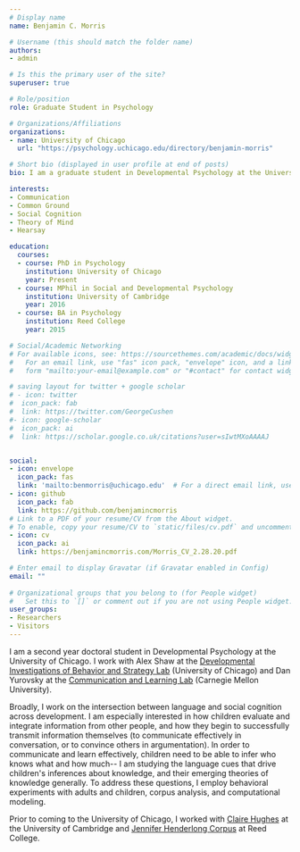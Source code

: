 ```yaml
---
# Display name
name: Benjamin C. Morris

# Username (this should match the folder name)
authors:
- admin

# Is this the primary user of the site?
superuser: true

# Role/position
role: Graduate Student in Psychology

# Organizations/Affiliations
organizations:
- name: University of Chicago
  url: "https://psychology.uchicago.edu/directory/benjamin-morris"

# Short bio (displayed in user profile at end of posts)
bio: I am a graduate student in Developmental Psychology at the University of Chicago, working with Alex Shaw and Daniel Yurovsky. 

interests:
- Communication
- Common Ground
- Social Cognition
- Theory of Mind
- Hearsay

education:
  courses:
  - course: PhD in Psychology
    institution: University of Chicago
    year: Present
  - course: MPhil in Social and Developmental Psychology
    institution: University of Cambridge
    year: 2016
  - course: BA in Psychology
    institution: Reed College
    year: 2015

# Social/Academic Networking
# For available icons, see: https://sourcethemes.com/academic/docs/widgets/#icons
#   For an email link, use "fas" icon pack, "envelope" icon, and a link in the
#   form "mailto:your-email@example.com" or "#contact" for contact widget.

# saving layout for twitter + google scholar
# - icon: twitter
#  icon_pack: fab
#  link: https://twitter.com/GeorgeCushen
#- icon: google-scholar
#  icon_pack: ai
#  link: https://scholar.google.co.uk/citations?user=sIwtMXoAAAAJ


social:
- icon: envelope
  icon_pack: fas
  link: 'mailto:benmorris@uchicago.edu'  # For a direct email link, use "mailto:test@example.org".
- icon: github
  icon_pack: fab
  link: https://github.com/benjamincmorris
# Link to a PDF of your resume/CV from the About widget.
# To enable, copy your resume/CV to `static/files/cv.pdf` and uncomment the lines below.  
- icon: cv
  icon_pack: ai
  link: https://benjamincmorris.com/Morris_CV_2.28.20.pdf

# Enter email to display Gravatar (if Gravatar enabled in Config)
email: ""
  
# Organizational groups that you belong to (for People widget)
#   Set this to `[]` or comment out if you are not using People widget.  
user_groups:
- Researchers
- Visitors
---
```


I am a second year doctoral student in Developmental Psychology at the University of Chicago. I work with Alex Shaw at the [Developmental Investigations of Behavior and Strategy Lab](https://www.dibslab.uchicago.edu/) (University of Chicago) and Dan Yurovsky at the [Communication and Learning Lab](https://callab.uchicago.edu/) (Carnegie Mellon University). 

Broadly, I work on the intersection between language and social cognition across development. I am especially interested in how children evaluate and integrate information from other people, and how they begin to successfully transmit information themselves (to communicate effectively in conversation, or to convince others in argumentation). In order to communicate and learn effectively, children need to be able to infer who knows what and how much-- I am studying the language cues that drive children's inferences about knowledge, and their emerging theories of knowledge generally. To address these questions, I employ behavioral experiments with adults and children, corpus analysis, and computational modeling.

Prior to coming to the University of Chicago, I worked with [Claire Hughes](https://www.cfr.cam.ac.uk/directory/ClaireHughes) at the University of Cambridge and [Jennifer Henderlong Corpus](https://www.reed.edu/psychology/faculty/corpus.html) at Reed College. 



<!-- Broadly, I work on the intersection between language and social cognition across development. I am especially interested in emerging conceptions of knowledge, and in the language cues that drive children's inferences about knowledge. I am also interested in how children reason about knowledge transmission, espeically via language. To address these questions, I employ behavioral experiments with adults and children, corpus analysis, and computational modeling. -->


